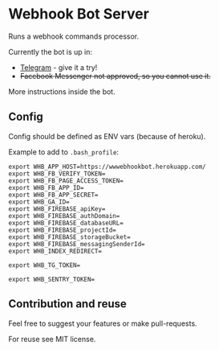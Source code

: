 # Webhook Bot Server

Runs a webhook commands processor.

Currently the bot is up in:
- [Telegram](https://t.me/wwwebhook_bot) - give it a try!
- ~~Facebook Messenger not approved, so you cannot use it.~~

More instructions inside the bot.

## Config

Config should be defined as ENV vars (because of heroku).

Example to add to `.bash_profile`:
```
export WHB_APP_HOST=https://wwwebhookbot.herokuapp.com/
export WHB_FB_VERIFY_TOKEN=
export WHB_FB_PAGE_ACCESS_TOKEN=
export WHB_FB_APP_ID=
export WHB_FB_APP_SECRET=
export WHB_GA_ID=
export WHB_FIREBASE_apiKey=
export WHB_FIREBASE_authDomain=
export WHB_FIREBASE_databaseURL=
export WHB_FIREBASE_projectId=
export WHB_FIREBASE_storageBucket=
export WHB_FIREBASE_messagingSenderId=
export WHB_INDEX_REDIRECT=

export WHB_TG_TOKEN=

export WHB_SENTRY_TOKEN=
```


## Contribution and reuse

Feel free to suggest your features or make pull-requests.

For reuse see MIT license.
